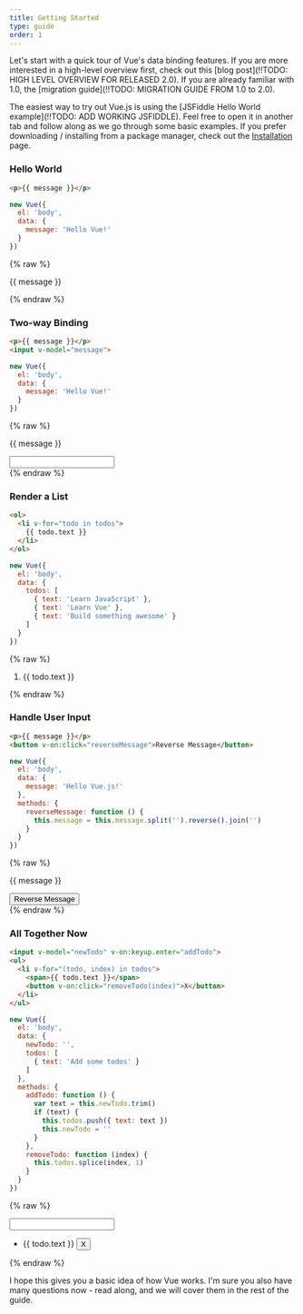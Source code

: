 ```yaml
---
title: Getting Started
type: guide
order: 1
---
```


Let's start with a quick tour of Vue's data binding features. If you are more interested in a high-level overview first, check out this [blog post](!!TODO: HIGH LEVEL OVERVIEW FOR RELEASED 2.0). If you are already familiar with 1.0, the [migration guide](!!TODO: MIGRATION GUIDE FROM 1.0 to 2.0).

The easiest way to try out Vue.js is using the [JSFiddle Hello World example](!!TODO: ADD WORKING JSFIDDLE). Feel free to open it in another tab and follow along as we go through some basic examples. If you prefer downloading / installing from a package manager, check out the [Installation](/guide/installation.html) page.

### Hello World

``` html
<p>{{ message }}</p>
```
``` js
new Vue({
  el: 'body',
  data: {
    message: 'Hello Vue!'
  }
})
```
{% raw %}
<div id="app" class="demo">
  <p>{{ message }}</p>
</div>
<script>
new Vue({
  el: '#app',
  data: {
    message: 'Hello Vue!'
  }
})
</script>
{% endraw %}

### Two-way Binding

``` html
<p>{{ message }}</p>
<input v-model="message">
```
``` js
new Vue({
  el: 'body',
  data: {
    message: 'Hello Vue!'
  }
})
```
{% raw %}
<div id="app2" class="demo">
  <p>{{ message }}</p>
  <input v-model="message">
</div>
<script>
new Vue({
  el: '#app2',
  data: {
    message: 'Hello Vue!'
  }
})
</script>
{% endraw %}

### Render a List

``` html
<ol>
  <li v-for="todo in todos">
    {{ todo.text }}
  </li>
</ol>
```
``` js
new Vue({
  el: 'body',
  data: {
    todos: [
      { text: 'Learn JavaScript' },
      { text: 'Learn Vue' },
      { text: 'Build something awesome' }
    ]
  }
})
```
{% raw %}
<div id="app3" class="demo">
  <ol>
    <li v-for="todo in todos">
      {{ todo.text }}
    </li>
  </ol>
</div>
<script>
new Vue({
  el: '#app3',
  data: {
    todos: [
      { text: 'Learn JavaScript' },
      { text: 'Learn Vue' },
      { text: 'Build something awesome' }
    ]
  }
})
</script>
{% endraw %}

### Handle User Input

``` html
<p>{{ message }}</p>
<button v-on:click="reverseMessage">Reverse Message</button>
```
``` js
new Vue({
  el: 'body',
  data: {
    message: 'Hello Vue.js!'
  },
  methods: {
    reverseMessage: function () {
      this.message = this.message.split('').reverse().join('')
    }
  }
})
```
{% raw %}
<div id="app4" class="demo">
  <p>{{ message }}</p>
  <button v-on:click="reverseMessage">Reverse Message</button>
</div>
<script>
new Vue({
  el: '#app4',
  data: {
    message: 'Hello Vue.js!'
  },
  methods: {
    reverseMessage: function () {
      this.message = this.message.split('').reverse().join('')
    }
  }
})
</script>
{% endraw %}

### All Together Now

``` html
<input v-model="newTodo" v-on:keyup.enter="addTodo">
<ul>
  <li v-for="(todo, index) in todos">
    <span>{{ todo.text }}</span>
    <button v-on:click="removeTodo(index)">X</button>
  </li>
</ul>
```
``` js
new Vue({
  el: 'body',
  data: {
    newTodo: '',
    todos: [
      { text: 'Add some todos' }
    ]
  },
  methods: {
    addTodo: function () {
      var text = this.newTodo.trim()
      if (text) {
        this.todos.push({ text: text })
        this.newTodo = ''
      }
    },
    removeTodo: function (index) {
      this.todos.splice(index, 1)
    }
  }
})
```
{% raw %}
<div id="app5" class="demo">
  <input v-model="newTodo" v-on:keyup.enter="addTodo">
  <ul>
    <li v-for="(todo, index) in todos">
      <span>{{ todo.text }}</span>
      <button v-on:click="removeTodo(index)">X</button>
    </li>
  </ul>
</div>
<script>
new Vue({
  el: '#app5',
  data: {
    newTodo: '',
    todos: [
      { text: 'Add some todos' }
    ]
  },
  methods: {
    addTodo: function () {
      var text = this.newTodo.trim()
      if (text) {
        this.todos.push({ text: text })
        this.newTodo = ''
      }
    },
    removeTodo: function (index) {
      this.todos.splice(index, 1)
    }
  }
})
</script>
{% endraw %}

I hope this gives you a basic idea of how Vue works. I'm sure you also have many questions now - read along, and we will cover them in the rest of the guide.
